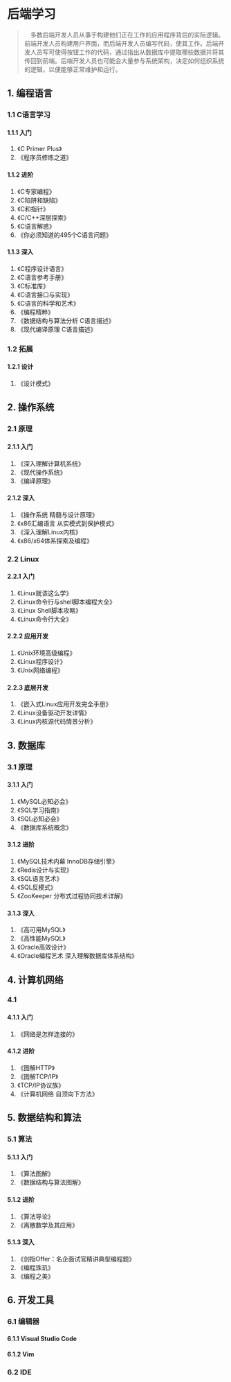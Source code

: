 # 后端学习
> &emsp;多数后端开发人员从事于构建他们正在工作的应用程序背后的实际逻辑。前端开发人员构建用户界面，而后端开发人员编写代码，使其工作。后端开发人员写可使得按钮工作的代码，通过指出从数据库中提取哪些数据并将其传回到前端。后端开发人员也可能会大量参与系统架构，决定如何组织系统的逻辑，以便能够正常维护和运行。

## 1. 编程语言
### 1.1 C语言学习
#### 1.1.1 入门
1. 《C Primer Plus》
2. 《程序员修炼之道》
     
#### 1.1.2 进阶
1. 《C专家编程》
2. 《C陷阱和缺陷》
3. 《C和指针》
4. 《C/C++深层探索》
5. 《C语言解惑》
6. 《你必须知道的495个C语言问题》
  
#### 1.1.3 深入
1. 《C程序设计语言》
2. 《C语言参考手册》
3. 《C标准库》
4. 《C语言接口与实现》
5. 《C语言的科学和艺术》
6. 《编程精粹》
7. 《数据结构与算法分析 C语言描述》
8. 《现代编译原理 C语言描述》

### 1.2 拓展
#### 1.2.1 设计
1. 《设计模式》

## 2. 操作系统
### 2.1 原理
#### 2.1.1 入门
1. 《深入理解计算机系统》
2. 《现代操作系统》
3. 《编译原理》

#### 2.1.2 深入
1. 《操作系统 精髓与设计原理》
2. 《x86汇编语言 从实模式到保护模式》
3. 《深入理解Linux内核》
4. 《x86/x64体系探索及编程》

### 2.2 Linux
#### 2.2.1 入门
1. 《Linux就该这么学》
2. 《Linux命令行与shell脚本编程大全》
3. 《Linux Shell脚本攻略》
4. 《Linux命令行大全》

#### 2.2.2 应用开发
1. 《Unix环境高级编程》
2. 《Linux程序设计》
3. 《Unix网络编程》
   
#### 2.2.3 底层开发
1. 《嵌入式Linux应用开发完全手册》
2. 《Linux设备驱动开发详情》
3. 《Linux内核源代码情景分析》

## 3. 数据库
### 3.1 原理
#### 3.1.1 入门
1. 《MySQL必知必会》
2. 《SQL学习指南》
3. 《SQL必知必会》
4. 《数据库系统概念》
  
#### 3.1.2 进阶
1. 《MySQL技术内幕 InnoDB存储引擎》
2. 《Redis设计与实现》
3. 《SQL语言艺术》
4. 《SQL反模式》
5. 《ZooKeeper 分布式过程协同技术详解》

#### 3.1.3 深入
1. 《高可用MySQL》
2. 《高性能MySQL》
3. 《Oracle高效设计》
4. 《Oracle编程艺术 深入理解数据库体系结构》

## 4. 计算机网络
### 4.1 
#### 4.1.1 入门
1. 《网络是怎样连接的》

#### 4.1.2 进阶
1. 《图解HTTP》
2. 《图解TCP/IP》
3. 《TCP/IP协议族》
4. 《计算机网络 自顶向下方法》

## 5. 数据结构和算法
### 5.1 算法
#### 5.1.1 入门
1. 《算法图解》
2. 《数据结构与算法图解》

#### 5.1.2 进阶
1. 《算法导论》
1. 《离散数学及其应用》

#### 5.1.3 深入
1. 《剑指Offer：名企面试官精讲典型编程题》
2. 《编程珠玑》
3. 《编程之美》

## 6. 开发工具
### 6.1 编辑器
#### 6.1.1 Visual Studio Code
#### 6.1.2 Vim 
### 6.2 IDE
